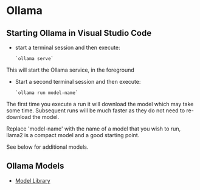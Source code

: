 # Ollama

## Starting Ollama in Visual Studio Code

* start a terminal session and then execute:

      `ollama serve`

This will start the Ollama service, in the foreground

* Start a  second terminal session and then execute:

      `ollama run model-name`

The first time you execute a run it will download the model which may take some time. Subsequent runs will be much faster as they do not need to re-download the model.

Replace 'model-name' with the name of a model that you wish to run, llama2 is a compact model and a good starting point.

See below for additional models.

## Ollama Models

* [Model Library](https://ollama.com/library)
